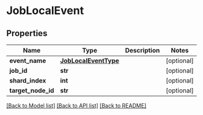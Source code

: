 # JobLocalEvent

## Properties
Name | Type | Description | Notes
------------ | ------------- | ------------- | -------------
**event_name** | [**JobLocalEventType**](JobLocalEventType.md) |  | [optional] 
**job_id** | **str** |  | [optional] 
**shard_index** | **int** |  | [optional] 
**target_node_id** | **str** |  | [optional] 

[[Back to Model list]](../README.md#documentation-for-models) [[Back to API list]](../README.md#documentation-for-api-endpoints) [[Back to README]](../README.md)


